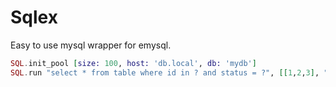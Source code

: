 # Sqlex

Easy to use mysql wrapper for emysql.


```elixir
SQL.init_pool [size: 100, host: 'db.local', db: 'mydb']
SQL.run "select * from table where id in ? and status = ?", [[1,2,3], "o'k"]
```
